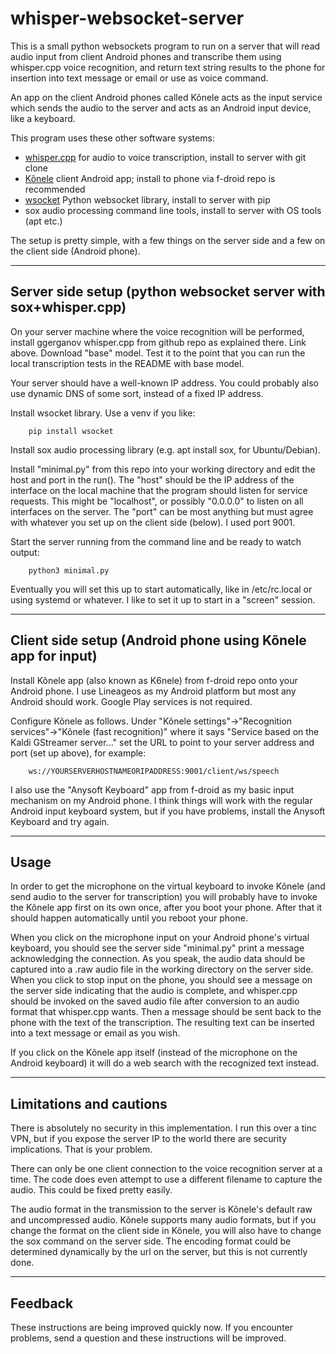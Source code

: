 # whisper-websocket-server

This is a small python websockets program to run on a server that will read audio input from client Android phones and transcribe them using whisper.cpp voice recognition, and return text string results to the phone for insertion into text message or email or use as voice command.

An app on the client Android phones called Kõnele acts as the input service which sends the audio to the server and acts as an Android input device, like a keyboard.

This program uses these other software systems:
- [whisper.cpp](https://github.com/ggerganov/whisper.cpp/) for audio to voice transcription, install to server with git clone
- [Kõnele](https://github.com/Kaljurand/K6nele-service) client Android app; install to phone via f-droid repo is recommended
- [wsocket](https://github.com/ksenginew/WSocket) Python websocket library, install to server with pip
- sox audio processing command line tools, install to server with OS tools (apt etc.)

The setup is pretty simple, with a few things on the server side and a few on the client side (Android phone).

---
## Server side setup (python websocket server with sox+whisper.cpp)

On your server machine where the voice recognition will be performed, install ggerganov whisper.cpp from github repo as explained there. Link above. Download "base" model. Test it to the point that you can run the local transcription tests in the README with base model.

Your server should have a well-known IP address. You could probably also use dynamic DNS of some sort, instead of a fixed IP address.

Install wsocket library. Use a venv if you like:
````
    pip install wsocket
````

Install sox audio processing library (e.g. apt install sox, for Ubuntu/Debian).

Install "minimal.py" from this repo into your working directory and edit the host and port in the run(). The "host" should be the IP address of the interface on the local machine that the program should listen for service requests. This might be "localhost", or possibly "0.0.0.0" to listen on all interfaces on the server. The "port" can be most anything but must agree with whatever you set up on the client side (below). I used port 9001.

Start the server running from the command line and be ready to watch output:
````
    python3 minimal.py
````

Eventually you will set this up to start automatically, like in /etc/rc.local or using systemd or whatever. I like to set it up to start in a "screen" session.

---
## Client side setup (Android phone using Kõnele app for input)

Install Kõnele app (also known as K6nele) from f-droid repo onto your Android phone. I use Lineageos as my Android platform but most any Android should work. Google Play services is not required.

Configure Kõnele as follows. Under "Kõnele settings"->"Recognition services"->"Kõnele (fast recognition)" where it says "Service based on the Kaldi GStreamer server..." set the URL to point to your server address and port (set up above), for example:
````
    ws://YOURSERVERHOSTNAMEORIPADDRESS:9001/client/ws/speech
````

I also use the "Anysoft Keyboard" app from f-droid as my basic input mechanism on my Android phone. I think things will work with the regular Android input keyboard system, but if you have problems, install the Anysoft Keyboard and try again.

---
## Usage

In order to get the microphone on the virtual keyboard to invoke Kõnele (and send audio to the server for transcription) you will probably have to invoke the Kõnele app first on its own once, after you boot your phone. After that it should happen automatically until you reboot your phone.

When you click on the microphone input on your Android phone's virtual keyboard, you should see the server side "minimal.py" print a message acknowledging the connection. As you speak, the audio data should be captured into a .raw audio file in the working directory on the server side. When you click to stop input on the phone, you should see a message on the server side indicating that the audio is complete, and whisper.cpp should be invoked on the saved audio file after conversion to an audio format that whisper.cpp wants. Then a message should be sent back to the phone with the text of the transcription. The resulting text can be inserted into a text message or email as you wish.

If you click on the Kõnele app itself (instead of the microphone on the Android keyboard) it will do a web search with the recognized text instead.

----
## Limitations and cautions

There is absolutely no security in this implementation. I run this over a tinc VPN, but if you expose the server IP to the world there are security implications. That is your problem.

There can only be one client connection to the voice recognition server at a time. The code does even attempt to use a different filename to capture the audio. This could be fixed pretty easily.

The audio format in the transmission to the server is Kõnele's default raw and uncompressed audio. Kõnele supports many audio formats, but if you change the format on the client side in Kõnele, you will also have to change the sox command on the server side. The encoding format could be determined dynamically by the url on the server, but this is not currently done.

---
## Feedback

These instructions are being improved quickly now. If you encounter problems, send a question and these instructions will be improved.
